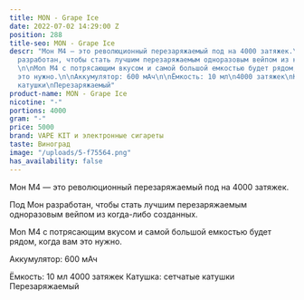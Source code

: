 ```yaml
---
title: MON - Grape Ice
date: 2022-07-02 14:29:00 Z
position: 288
title-seo: MON - Grape Ice
descr: "Мон M4 — это революционный перезаряжаемый под на 4000 затяжек.\n\nПод Мон
  разработан, чтобы стать лучшим перезаряжаемым одноразовым вейпом из когда-либо созданных.
  \n\nMon M4 с потрясающим вкусом и самой большой емкостью будет рядом, когда вам
  это нужно.\n\nАккумулятор: 600 мАч\n\nЁмкость: 10 мл\n4000 затяжек\nКатушка: сетчатые
  катушки\nПерезаряжаемый"
product-name: MON - Grape Ice
nicotine: "-"
portions: 4000
gram: "-"
price: 5000
brand: VAPE KIT и электронные сигареты
taste: Виноград
image: "/uploads/5-f75564.png"
has_availability: false
---
```


Мон M4 — это революционный перезаряжаемый под на 4000 затяжек.

Под Мон разработан, чтобы стать лучшим перезаряжаемым одноразовым вейпом из когда-либо созданных. 

Mon M4 с потрясающим вкусом и самой большой емкостью будет рядом, когда вам это нужно.

Аккумулятор: 600 мАч

Ёмкость: 10 мл
4000 затяжек
Катушка: сетчатые катушки
Перезаряжаемый
